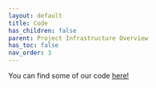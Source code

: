 ```yaml
---
layout: default
title: Code
has_children: false
parent: Project Infrastructure Overview
has_toc: false
nav_order: 3
---
```

You can find some of our code  <a href="https://github.com/PennLINC/mobilephenomics/tree/master/code"> here! </a>
